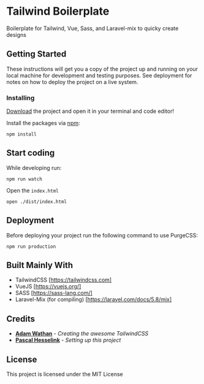 # Tailwind Boilerplate

Boilerplate for Tailwind, Vue, Sass, and Laravel-mix to quicky create designs

## Getting Started

These instructions will get you a copy of the project up and running on your local machine for development and testing purposes. See deployment for notes on how to deploy the project on a live system.

### Installing

[Download](https://github.com/PascalHesselink/TailwindBoilerplate/archive/master.zip) the project and open it in your terminal and code editor!


Install the packages via [npm](https://www.npmjs.com/):
```
npm install 
```


## Start coding


While developing run:
```
npm run watch
```

Open the ``index.html``
```
open ./dist/index.html
```

## Deployment

Before deploying your project run the following command to use PurgeCSS:
```
npm run production
```

## Built Mainly With

  - TailwindCSS [https://tailwindcss.com]
  - VueJS [https://vuejs.org/]
  - SASS [https://sass-lang.com/]
  - Laravel-Mix (for compiling) [https://laravel.com/docs/5.8/mix]


## Credits

* **[Adam Wathan](https://adamwathan.me/)** - *Creating the awesome TailwindCSS*
* **[Pascal Hesselink](https://pascalhesselink.nl)** - *Setting up this project*


## License

This project is licensed under the MIT License
